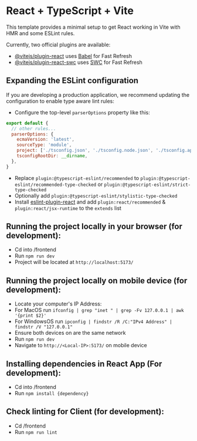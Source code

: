 # React + TypeScript + Vite

This template provides a minimal setup to get React working in Vite with HMR and some ESLint rules.

Currently, two official plugins are available:

- [@vitejs/plugin-react](https://github.com/vitejs/vite-plugin-react/blob/main/packages/plugin-react/README.md) uses [Babel](https://babeljs.io/) for Fast Refresh
- [@vitejs/plugin-react-swc](https://github.com/vitejs/vite-plugin-react-swc) uses [SWC](https://swc.rs/) for Fast Refresh

## Expanding the ESLint configuration

If you are developing a production application, we recommend updating the configuration to enable type aware lint rules:

- Configure the top-level `parserOptions` property like this:

```js
export default {
  // other rules...
  parserOptions: {
    ecmaVersion: 'latest',
    sourceType: 'module',
    project: ['./tsconfig.json', './tsconfig.node.json', './tsconfig.app.json'],
    tsconfigRootDir: __dirname,
  },
}
```

- Replace `plugin:@typescript-eslint/recommended` to `plugin:@typescript-eslint/recommended-type-checked` or `plugin:@typescript-eslint/strict-type-checked`
- Optionally add `plugin:@typescript-eslint/stylistic-type-checked`
- Install [eslint-plugin-react](https://github.com/jsx-eslint/eslint-plugin-react) and add `plugin:react/recommended` & `plugin:react/jsx-runtime` to the `extends` list

## Running the project locally in your browser (for development):
* Cd into /frontend
* Run ```npm run dev```
* Project will be located at ```http://localhost:5173/```

## Running the project locally on mobile device (for development):
* Locate your computer's IP Address: 
* For MacOS run ```ifconfig | grep "inet " | grep -Fv 127.0.0.1 | awk '{print $2}'```
* For WindowsOS run ```ipconfig | findstr /R /C:"IPv4 Address" | findstr /V "127.0.0.1"```
* Ensure both devices on are the same network 
* Run ```npm run dev```
* Navigate to ```http://<Local-IP>:5173/``` on mobile device

## Installing dependencies in React App (For development):
* Cd into /frontend
* Run ```npm install {dependency}```

## Check linting for Client (for development):
* Cd /frontend
* Run ```npm run lint```
